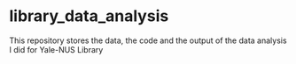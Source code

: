 # library_data_analysis
This repository stores the data, the code and the output of the data analysis I did for Yale-NUS Library
